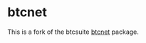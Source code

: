 btcnet
======

This is a fork of the btcsuite [btcnet](https://github.com/btcsuite/btcnet) package. 

